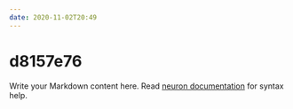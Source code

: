 ```yaml
---
date: 2020-11-02T20:49
---
```


# d8157e76

Write your Markdown content here. Read [neuron documentation](https://neuron.zettel.page/2011404.html) for syntax help.

